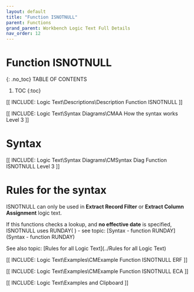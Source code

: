 ```yaml
---
layout: default
title: "Function ISNOTNULL"
parent: Functions
grand_parent: Workbench Logic Text Full Details
nav_order: 12
---
```

# Function ISNOTNULL
{: .no_toc}
TABLE OF CONTENTS 
1. TOC
{:toc}  

[[ INCLUDE: Logic Text\Descriptions\Description Function ISNOTNULL ]]

[[ INCLUDE: Logic Text\Syntax Diagrams\CMAA How the syntax works Level 3 ]]

# Syntax 

[[ INCLUDE: Logic Text\Syntax Diagrams\CMSyntax Diag Function ISNOTNULL Level 3 ]]

# Rules for the syntax 

ISNOTNULL can only be used in **Extract Record Filter** or **Extract Column Assignment** logic text.

If this functions checks a lookup, and **no effective date** is specified, ISNOTNULL uses RUNDAY\( \) - see topic: [Syntax - function RUNDAY](Syntax - function RUNDAY)

See also topic: [Rules for all Logic Text](../Rules for all Logic Text) 

[[ INCLUDE: Logic Text\Examples\CMExample Function ISNOTNULL ERF ]]

[[ INCLUDE: Logic Text\Examples\CMExample Function ISNOTNULL ECA ]]

[[ INCLUDE: Logic Text\Examples and Clipboard ]]

